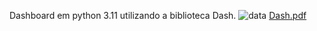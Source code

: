 Dashboard em python 3.11 utilizando a biblioteca Dash.
![data](https://github.com/DubielaODestruidor/PyDash/assets/81489397/30eb1fc6-7f2c-4853-856e-867cb0c62999)
[Dash.pdf](https://github.com/DubielaODestruidor/PyDash/files/15155664/Dash.pdf)
